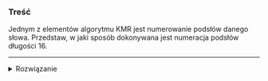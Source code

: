 ### Treść
Jednym z elementów algorytmu KMR jest numerowanie podsłów danego słowa.
Przedstaw, w jaki sposób dokonywana jest numeracja podsłów długości 16.

------
<details><summary>Rozwiązanie</summary>
<p>
